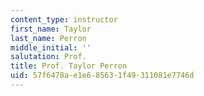 ```yaml
---
content_type: instructor
first_name: Taylor
last_name: Perron
middle_initial: ''
salutation: Prof.
title: Prof. Taylor Perron
uid: 57f6478a-e1e6-8563-1f49-311081e7746d
---
```

